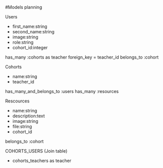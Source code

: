 #Models planning

Users
- first_name:string
- second_name:string
- image:string
- role:string
- cohort_id:integer

has_many :cohorts
  as teacher
  foreign_key = teacher_id
belongs_to :cohort 

Cohorts
- name:string
- teacher_id

has_many_and_belongs_to :users
has_many :resources

Rescources
- name:string
- description:text
- image:string
- file:string
- cohort_id

belongs_to :cohort

COHORTS_USERS (Join table)
- cohorts_teachers as teacher
